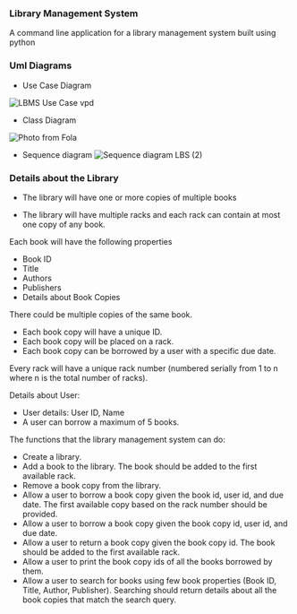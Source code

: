 ### Library Management System

A command line application for a library management system built using python

### Uml Diagrams

- Use Case Diagram

![LBMS Use Case vpd](https://github.com/Team-Panthers/library-management-sys/assets/119736310/5df7006e-dd67-4344-a3e3-0a7f891caf0f)


- Class Diagram

![Photo from Fola](https://github.com/Team-Panthers/library-management-sys/assets/119736310/65756cff-4576-497b-9e3a-8f8314daf2e2)


- Sequence diagram
![Sequence diagram LBS (2)](https://github.com/Team-Panthers/library-management-sys/assets/119736310/24d93275-3539-46c5-8493-8c7e093f2930)





### Details about the Library

- The library will have one or more copies of multiple books

- The library will have multiple racks and each rack can contain at most one copy of any book.

Each book will have the following properties

- Book ID
- Title
- Authors
- Publishers
- Details about Book Copies

There could be multiple copies of the same book.
- Each book copy will have a unique ID.
- Each book copy will be placed on a rack.
- Each book copy can be borrowed by a user with a specific due date.

Every rack will have a unique rack number (numbered serially from 1 to n where n is the total number of racks).

Details about User:
- User details: User ID, Name
- A user can borrow a maximum of 5 books.


The functions that the library management system can do:
- Create a library.
- Add a book to the library. The book should be added to the first available rack.
- Remove a book copy from the library.
- Allow a user to borrow a book copy given the book id, user id, and due date. The first available copy based on the rack number should be provided.
- Allow a user to borrow a book copy given the book copy id, user id, and due date.
- Allow a user to return a book copy given the book copy id. The book should be added to the first available rack.
- Allow a user to print the book copy ids of all the books borrowed by them.
- Allow a user to search for books using few book properties (Book ID, Title, Author, Publisher). Searching should return details about all the book copies that match the search query.
